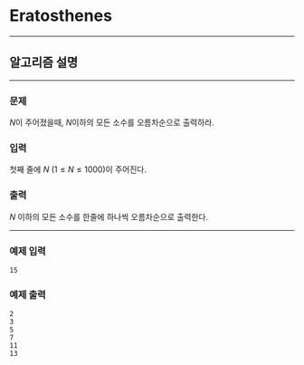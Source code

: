 # Eratosthenes
---
## 알고리즘 설명

---
### 문제
$N$이 주어졌을때, $N$이하의 모든 소수를 오름차순으로 출력하라.

### 입력
첫째 줄에 $N$ $(1 \leq N \leq 1000)$이 주어진다.

### 출력
$N$ 이하의 모든 소수를 한줄에 하나씩 오름차순으로 출력한다.

---
### 예제 입력
```
15
```

### 예제 출력
```
2
3
5
7
11
13
```